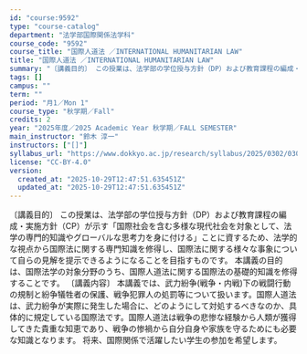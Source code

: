 ```yaml
---
id: "course:9592"
type: "course-catalog"
department: "法学部国際関係法学科"
course_code: "9592"
course_title: "国際人道法 ／INTERNATIONAL HUMANITARIAN LAW"
title: "国際人道法 ／INTERNATIONAL HUMANITARIAN LAW"
summary: "〔講義目的〕 この授業は、法学部の学位授与方針（DP）および教育課程の編成・実施方針（CP）が示す「国際社会を含む多様な現代社会を対象として、法学の専門的知識やグローバルな思考力を身に付ける」ことに資するため、法学的な視点から国際法に関する…"
tags: []
campus: ""
term: ""
period: "月1／Mon 1"
course_type: "秋学期／Fall"
credits: 2
year: "2025年度／2025 Academic Year 秋学期／FALL SEMESTER"
main_instructor: "鈴木 淳一"
instructors: ["[]"]
syllabus_url: "https://www.dokkyo.ac.jp/research/syllabus/2025/0302/0302_09592_ja_JP.html"
license: "CC-BY-4.0"
version:
  created_at: "2025-10-29T12:47:51.635451Z"
  updated_at: "2025-10-29T12:47:51.635451Z"
---
```

〔講義目的〕 この授業は、法学部の学位授与方針（DP）および教育課程の編成・実施方針（CP）が示す「国際社会を含む多様な現代社会を対象として、法学の専門的知識やグローバルな思考力を身に付ける」ことに資するため、法学的な視点から国際法に関する専門知識を修得し、国際法に関する様々な事象について自らの見解を提示できるようになることを目指すものです。 本講義の目的は、国際法学の対象分野のうち、国際人道法に関する国際法の基礎的知識を修得することです。 〔講義内容〕 本講義では、武力紛争(戦争・内戦)下の戦闘行動の規制と紛争犠牲者の保護、戦争犯罪人の処罰等について扱います。国際人道法は、武力紛争が実際に発生した場合に、どのようにして対処するべきなのか、具体的に規定している国際法です。国際人道法は戦争の悲惨な経験から人類が獲得してきた貴重な知恵であり、戦争の惨禍から自分自身や家族を守るためにも必要な知識となります。 将来、国際関係で活躍したい学生の参加を希望します。

